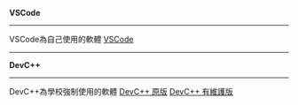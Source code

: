 **VSCode**
*******
VSCode為自己使用的軟體
[VSCode](https://code.visualstudio.com/)
********
**DevC++**
********
DevC++為學校強制使用的軟體
[DevC++ 原版](https://www.bloodshed.net/)
[DevC++ 有維護版](https://orwelldevcpp.blogspot.com/)
